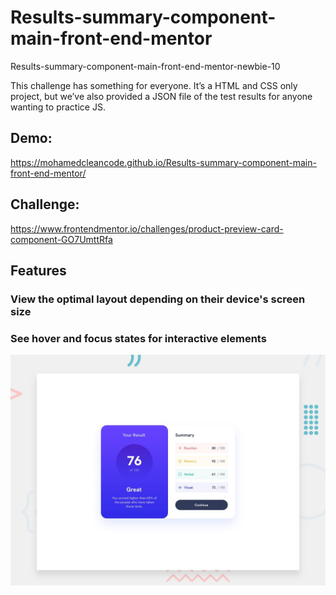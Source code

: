 # Results-summary-component-main-front-end-mentor

Results-summary-component-main-front-end-mentor-newbie-10

This challenge has something for everyone. It’s a HTML and CSS only project, but we’ve also provided a JSON file of the test results for anyone wanting to practice JS.

## Demo: 
https://mohamedcleancode.github.io/Results-summary-component-main-front-end-mentor/

## Challenge:
https://www.frontendmentor.io/challenges/product-preview-card-component-GO7UmttRfa

## Features

### View the optimal layout depending on their device's screen size
### See hover and focus states for interactive elements

![Getting Started](./design/desktop-preview.jpg)
